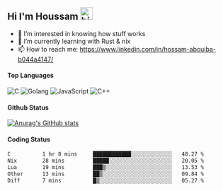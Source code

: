 ## Hi I'm Houssam <img src="https://user-images.githubusercontent.com/1303154/88677602-1635ba80-d120-11ea-84d8-d263ba5fc3c0.gif" width="28px" alt="hi">

- 👀 I’m interested in knowing how stuff works
- 🔭 I’m currently learning with Rust & nix
- 📫 How to reach me: https://www.linkedin.com/in/hossam-abouiba-b044a4147/

#### Top Languages

![C](https://img.shields.io/badge/c-%2300599C.svg?style=for-the-badge&logo=c&logoColor=white)
![Golang](https://img.shields.io/badge/go-blue?style=for-the-badge&logo=Goland)
![JavaScript](https://img.shields.io/badge/javascript-%23323330.svg?style=for-the-badge&logo=javascript&logoColor=%23F7DF1E)
![C++](https://img.shields.io/badge/C%2B%2B-blue?style=for-the-badge&logo=C%2B%2B)


#### Github Status
[![Anurag's GitHub stats](https://github-readme-stats.vercel.app/api?username=0xhoussam&theme=tokyonight)](https://github.com/anuraghazra/github-readme-stats)

#### Coding Status
<!--START_SECTION:waka-->

```txt
C          1 hr 8 mins     ████████████░░░░░░░░░░░░░   48.27 %
Nix        28 mins         █████░░░░░░░░░░░░░░░░░░░░   20.05 %
Lua        19 mins         ███▒░░░░░░░░░░░░░░░░░░░░░   13.53 %
Other      13 mins         ██▒░░░░░░░░░░░░░░░░░░░░░░   09.84 %
Diff       7 mins          █▒░░░░░░░░░░░░░░░░░░░░░░░   05.27 %
```

<!--END_SECTION:waka-->
